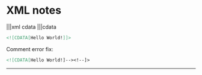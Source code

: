 # XML notes

|||xml cdata
|||cdata

```xml
<![CDATA[Hello World!]]>
```

Comment error fix:

```xml
<![CDATA[Hello World!]--><!--]>
```

---
